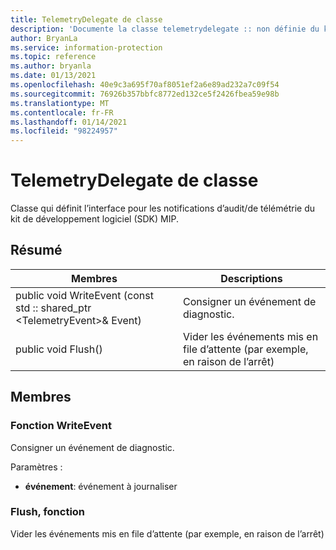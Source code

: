 ```yaml
---
title: TelemetryDelegate de classe
description: 'Documente la classe telemetrydelegate :: non définie du kit de développement logiciel (SDK) Microsoft Information Protection (MIP).'
author: BryanLa
ms.service: information-protection
ms.topic: reference
ms.author: bryanla
ms.date: 01/13/2021
ms.openlocfilehash: 40e9c3a695f70af8051ef2a6e89ad232a7c09f54
ms.sourcegitcommit: 76926b357bbfc8772ed132ce5f2426fbea59e98b
ms.translationtype: MT
ms.contentlocale: fr-FR
ms.lasthandoff: 01/14/2021
ms.locfileid: "98224957"
---
```

# <a name="class-telemetrydelegate"></a>TelemetryDelegate de classe 
Classe qui définit l’interface pour les notifications d’audit/de télémétrie du kit de développement logiciel (SDK) MIP.
  
## <a name="summary"></a>Résumé
 Membres                        | Descriptions                                
--------------------------------|---------------------------------------------
public void WriteEvent (const std :: shared_ptr \<TelemetryEvent\>& Event)  |  Consigner un événement de diagnostic.
public void Flush()  |  Vider les événements mis en file d’attente (par exemple, en raison de l’arrêt)
  
## <a name="members"></a>Membres
  
### <a name="writeevent-function"></a>Fonction WriteEvent
Consigner un événement de diagnostic.

Paramètres :  
* **événement**: événement à journaliser


  
### <a name="flush-function"></a>Flush, fonction
Vider les événements mis en file d’attente (par exemple, en raison de l’arrêt)